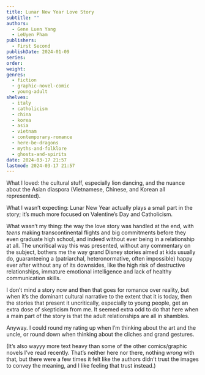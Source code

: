 ```yaml
---
title: Lunar New Year Love Story
subtitle: ""
authors:
  - Gene Luen Yang
  - LeUyen Pham
publishers:
  - First Second
publishDate: 2024-01-09
series: 
order: 
weight: 
genres:
  - fiction
  - graphic-novel-comic
  - young-adult
shelves:
  - italy
  - catholicism
  - china
  - korea
  - asia
  - vietnam
  - contemporary-romance
  - here-be-dragons
  - myths-and-folklore
  - ghosts-and-spirits
date: 2024-03-17 21:57
lastmod: 2024-03-17 21:57
---
```

What I loved: the cultural stuff, especially lion dancing, and the nuance about the Asian diaspora (Vietnamese, Chinese, and Korean all represented).

What I wasn’t expecting: Lunar New Year actually plays a small part in the story; it’s much more focused on Valentine’s Day and Catholicism.

What wasn’t my thing: the way the love story was handled at the end, with _teens_ making transcontinental flights and big commitments before they even graduate high school, and indeed without ever being in a relationship at all. The uncritical way this was presented, without any commentary on the subject, bothers me the way grand Disney stories aimed at kids usually do, guaranteeing a (patriarchal, heteronormative, often impossible) happy ever after without any of its downsides, like the high risk of destructive relationships, immature emotional intelligence and lack of healthy communication skills.

I don’t mind a story now and then that goes for romance over reality, but when it’s the dominant cultural narrative to the extent that it is today, then the stories that present it uncritically, especially to young people, get an extra dose of skepticism from me. It seemed extra odd to do that here when a main part of the story is that the adult relationships are all in shambles. 

Anyway. I could round my rating up when I’m thinking about the art and the uncle, or round down when thinking about the cliches and grand gestures. 

(It’s also wayyy more text heavy than some of the other comics/graphic novels I’ve read recently. That’s neither here nor there, nothing _wrong_ with that, but there were a few times it felt like the authors didn’t trust the images to convey the meaning, and I like feeling that trust instead.)